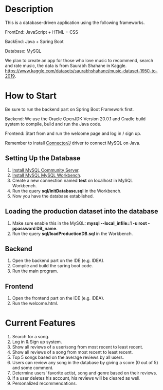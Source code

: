 # Description
This is a database-driven application using the following frameworks.

FrontEnd: JavaScript + HTML + CSS

BackEnd: Java + Spring Boot

Database: MySQL

We plan to create an app for those who love music to recommend, search and rate music, the data is from Saurabh Shahane in Kaggle.
https://www.kaggle.com/datasets/saurabhshahane/music-dataset-1950-to-2019.

# How to Start

Be sure to run the backend part on Spring Boot Framework first.

Backend: We use the Oracle OpenJDK Version 20.0.1 and Gradle build system to compile, build and run the Java code.

Frontend: Start from and run the welcome page and log in / sign up.

Remember to install [Connector/J](https://dev.mysql.com/downloads/connector/j/) driver to connect MySQL on Java.

## Setting Up the Database
1. [Install MySQL Community Server](https://dev.mysql.com/downloads/mysql/).
2. [Install MySQL MySQL Workbench](https://dev.mysql.com/downloads/workbench/).
3. Create a new connection named **test** on localhost in MySQL Workbench.
4. Run the query **sql/initDatabase.sql** in the Workbench.
5. Now you have the database established.

## Loading the production dataset into the database
1. Make sure enable this in the MySQL: **mysql --local_infile=1 -u root -ppassword DB_name**.
2. Run the query **sql/loadProductionDB.sql** in the Workbench.

## Backend
1. Open the backend part on the IDE (e.g. IDEA).
2. Compile and build the spring boot code.
3. Run the main program.

## Frontend
1. Open the frontend part on the IDE (e.g. IDEA).
2. Run the welcome.html.

# Current Features
1. Search for a song.
2. Log in & Sign up system.
3. Show all reviews of a user/song from most recent to least recent.
4. Show all reviews of a song from most recent to least recent.
5. Top 5 songs based on the average reviews by all users.
6. Users can review any song in the database by giving a score (0 out of 5) and some comment.
7. Determine users' favorite actist, song and genre based on their reviews.
8. If a user deletes his account, his reviews will be cleared as well.
9. Personalized recommendations.
